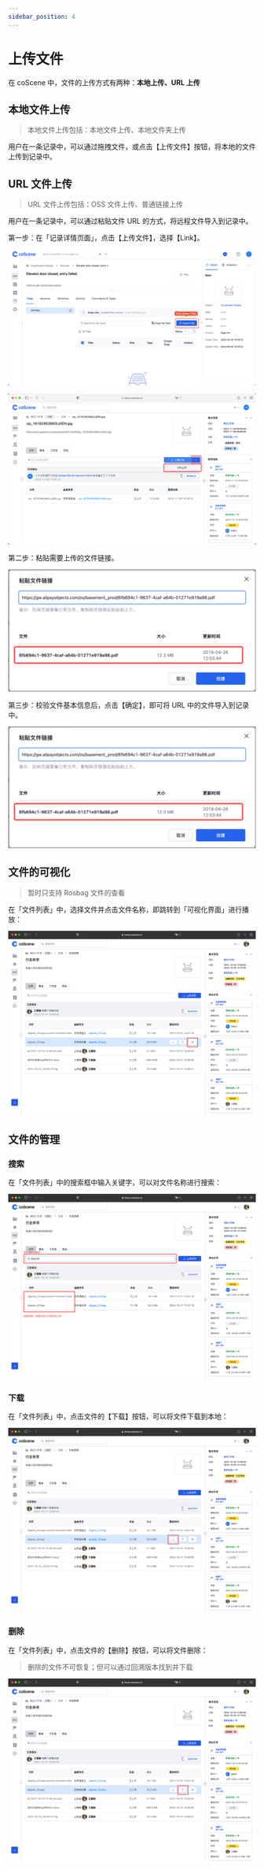 ```yaml
---
sidebar_position: 4
---
```


# 上传文件

在 coScene 中，文件的上传方式有两种：**本地上传、URL 上传**

## 本地文件上传

> 本地文件上传包括：本地文件上传、本地文件夹上传

用户在一条记录中，可以通过拖拽文件，或点击【上传文件】按钮，将本地的文件上传到记录中。

## URL 文件上传

> URL 文件上传包括：OSS 文件上传、普通链接上传

用户在一条记录中，可以通过粘贴文件 URL 的方式，将远程文件导入到记录中。

第一步：在「记录详情页面」，点击【上传文件】，选择【Link】。

![record-upload](./img/record-upload.png)

![upload-file-by-url-1](./img/upload-file-by-url-1.png)

第二步：粘贴需要上传的文件链接。

![upload-file-by-url-2](./img/upload-file-by-url-3.png)

第三步：校验文件基本信息后，点击【确定】，即可将 URL 中的文件导入到记录中。

![upload-file-by-url-3](./img/upload-file-by-url-3.png)

## 文件的可视化

> 暂时只支持 Rosbag 文件的查看

在「文件列表」中，选择文件并点击文件名称，即跳转到「可视化界面」进行播放：

![file-1](./img/file-1.png)

## 文件的管理

### 搜索

在「文件列表」中的搜索框中输入关键字，可以对文件名称进行搜索：

![file-2](./img/file-2.png)

### 下载

在「文件列表」中，点击文件的【下载】按钮，可以将文件下载到本地：

![file-3](./img/file-3.png)

### 删除

在「文件列表」中，点击文件的【删除】按钮，可以将文件删除：

> 删除的文件不可恢复；但可以通过回溯版本找到并下载

![file-4](./img/file-4.png)
